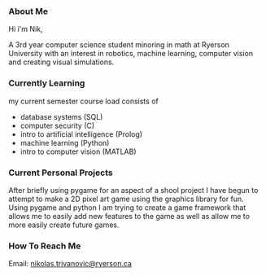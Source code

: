 ### About Me

Hi i'm Nik,

A 3rd year computer science student minoring in math at Ryerson University with an interest in robotics, machine learning, computer vision and creating visual simulations.

### Currently Learning

my current semester course load consists of 
  - database systems (SQL)
  - computer security (C)
  - intro to artificial intelligence (Prolog)
  - machine learning (Python)
  - intro to computer vision (MATLAB)

### Current Personal Projects

After briefly using pygame for an aspect of a shool project I have begun to attempt to make a 2D pixel art game using the graphics library for fun. Using pygame and python I am trying to create a game framework that allows me to easily add new features to the game as well as allow me to more easily create future games.

### How To Reach Me

Email: nikolas.trivanovic@ryerson.ca

<!--
**Teorija/Teorija** is a ✨ _special_ ✨ repository because its `README.md` (this file) appears on your GitHub profile.

Here are some ideas to get you started:

- 🔭 I’m currently working on ...
- 🌱 I’m currently learning ...
- 👯 I’m looking to collaborate on ...
- 🤔 I’m looking for help with ...
- 💬 Ask me about ...
- 📫 How to reach me: ...
- 😄 Pronouns: ...
- ⚡ Fun fact: ...
-->
